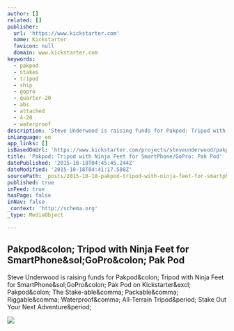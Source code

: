 ```yaml
---
author: []
related: []
publisher:
  url: 'https://www.kickstarter.com'
  name: Kickstarter
  favicon: null
  domain: www.kickstarter.com
keywords:
  - pakpod
  - stakes
  - tripod
  - ship
  - gopro
  - quarter-20
  - abs
  - attached
  - 4-20
  - waterproof
description: 'Steve Underwood is raising funds for Pakpod: Tripod with Ninja Feet for SmartPhone/GoPro: Pak Pod on Kickstarter! Pakpod: The Stake-able, Packable, Riggable, Waterproof, All-Terrain Tripod. Stake Out Your Next Adventure.'
inLanguage: en
app_links: []
isBasedOnUrl: 'https://www.kickstarter.com/projects/steveunderwood/pakpod-tripod-with-ninja-feet-for-smartphone-gopro?ref=video'
title: 'Pakpod: Tripod with Ninja Feet for SmartPhone/GoPro: Pak Pod'
datePublished: '2015-10-18T04:45:45.244Z'
dateModified: '2015-10-18T04:41:17.588Z'
sourcePath: _posts/2015-10-18-pakpod-tripod-with-ninja-feet-for-smartphonegopro-pak-pod.md
published: true
inFeed: true
hasPage: false
inNav: false
_context: 'http://schema.org'
_type: MediaObject

---
```

<article style=""><h1>Pakpod&amp;colon; Tripod with Ninja Feet for SmartPhone&amp;sol;GoPro&amp;colon; Pak Pod</h1><p>Steve Underwood is raising funds for Pakpod&amp;colon; Tripod with Ninja Feet for SmartPhone&amp;sol;GoPro&amp;colon; Pak Pod on Kickstarter&amp;excl; Pakpod&amp;colon; The Stake-able&amp;comma; Packable&amp;comma; Riggable&amp;comma; Waterproof&amp;comma; All-Terrain Tripod&amp;period; Stake Out Your Next Adventure&amp;period;</p><img src="https://ksr-ugc.imgix.net/projects/1510438/photo-original.jpg?v=1445030223&amp;w=1536&amp;h=1152&amp;fit=crop&amp;auto=format&amp;q=92&amp;s=c1271457b413852d583ddff85173c0cb" /></article>